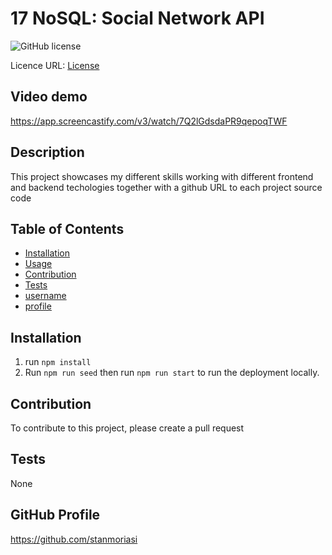 # 17 NoSQL: Social Network API

  ![GitHub license](https://img.shields.io/badge/License-AGPL-blue.svg)

  Licence URL: [License](https://opensource.org/licenses/AGPL)

  ## Video demo
  https://app.screencastify.com/v3/watch/7Q2lGdsdaPR9qepoqTWF

  ## Description
  This project showcases my different skills working with different frontend and backend techologies together with a github URL to each project source code

  ## Table of Contents
  - [Installation](#installation) 
  - [Usage](#usage) 
  - [Contribution](#contribution)
  - [Tests](#tests) 
  - [username](#username)  
  - [profile](#github-profile) 

  ## Installation
  1. run `npm install`
  2. Run `npm run seed`
  then run `npm run start` to run the deployment locally.

  

  ## Contribution
  To contribute to this project, please create a pull request

  ## Tests
  None

  ## GitHub Profile
  https://github.com/stanmoriasi
